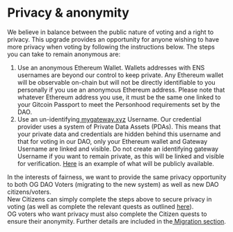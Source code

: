 # Privacy & anonymity

We believe in balance between the public nature of voting and a right to privacy.  This upgrade provides an opportunity for anyone wishing to have more privacy when voting by following the instructions below. The steps you can take to remain anonymous are:

1. Use an anonymous Ethereum Wallet. Wallets addresses with ENS usernames are beyond our control to keep private. Any Ethereum wallet will be observable on-chain but will not be directly identifiable to you personally if you use an anonymous Ethereum address. Please note that whatever Ethereum address you use, it must be the same one linked to your Gitcoin Passport to meet the Personhood requirements set by the DAO.
2. Use an un-identifying[ mygateway.xyz](http://mygateway.xyz) Username. Our credential provider uses a system of Private Data Assets (PDAs). This means that your private data and credentials are hidden behind this username and that for voting in our DAO, only your Ethereum wallet and Gateway Username are linked and visible. Do not create an identifying gateway Username if you want to remain private, as this will be linked and visible for verification. [Here](https://medosfw5j3oi6wftapupaqsycaurlhlay6a5f3q24552nkebm4zq.arweave.net/YQbpFt1O3I9YswPo8EJYECkVnWDHgdLuGud7pqiBZzM) is an example of what will be publicly available.

In the interests of fairness, we want to provide the same privacy opportunity to both OG DAO Voters (migrating to the new system) as well as new DAO citizens/voters.\
New Citizens can simply complete the steps above to secure privacy in voting (as well as complete the relevant quests as outlined [here](onboarding-new-voters.md#new-citizens)). \
OG voters who want privacy must also complete the Citizen quests to ensure their anonymity. Further details are included in the[ Migration section](migration-of-existing-voters.md).

